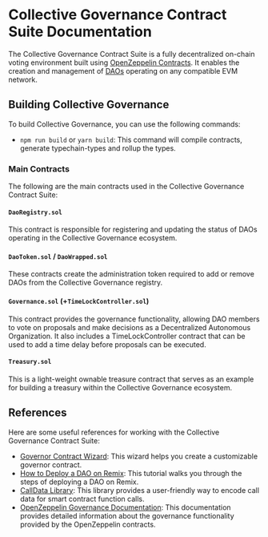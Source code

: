 # Collective Governance Contract Suite Documentation

The Collective Governance Contract Suite is a fully decentralized on-chain voting environment built using [OpenZeppelin Contracts](https://www.openzeppelin.com/contracts). It enables the creation and management of [DAOs](https://en.wikipedia.org/wiki/Decentralized_autonomous_organization) operating on any compatible EVM network.

## Building Collective Governance

To build Collective Governance, you can use the following commands:

- `npm run build` or `yarn build`: This command will compile contracts, generate typechain-types and rollup the types.

### Main Contracts

The following are the main contracts used in the Collective Governance Contract Suite:

#### `DaoRegistry.sol`

This contract is responsible for registering and updating the status of DAOs operating in the Collective Governance ecosystem.

#### `DaoToken.sol` / `DaoWrapped.sol`

These contracts create the administration token required to add or remove DAOs from the Collective Governance registry.

#### `Governance.sol` (+`TimeLockController.sol`)

This contract provides the governance functionality, allowing DAO members to vote on proposals and make decisions as a Decentralized Autonomous Organization. It also includes a TimeLockController contract that can be used to add a time delay before proposals can be executed.

#### `Treasury.sol`

This is a light-weight ownable treasure contract that serves as an example for building a treasury within the Collective Governance ecosystem.

## References

Here are some useful references for working with the Collective Governance Contract Suite:

- [Governor Contract Wizard](https://wizard.openzeppelin.com/#governor): This wizard helps you create a customizable governor contract.
- [How to Deploy a DAO on Remix](https://medium.com/coinmonks/how-to-deploy-a-dao-on-remix-a49d166556b9): This tutorial walks you through the steps of deploying a DAO on Remix.
- [CallData Library](https://calldata.netlify.app/): This library provides a user-friendly way to encode call data for smart contract function calls.
- [OpenZeppelin Governance Documentation](https://docs.openzeppelin.com/contracts/4.x/governance): This documentation provides detailed information about the governance functionality provided by the OpenZeppelin contracts.

